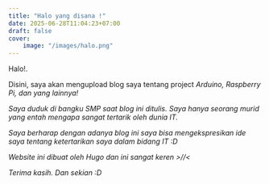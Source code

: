 ```yaml
---
title: "Halo yang disana !"
date: 2025-06-28T11:04:23+07:00
draft: false
cover:
    image: "/images/halo.png"
---
```


Halo!.  

Disini, saya akan mengupload blog saya tentang project <i>Arduino, <i>Raspberry Pi, dan yang lainnya!
   
Saya duduk di bangku SMP saat blog ini ditulis. Saya hanya seorang murid yang entah mengapa sangat tertarik oleh dunia IT. 

Saya berharap dengan adanya blog ini saya bisa mengekspresikan ide saya tentang ketertarikan saya dalam bidang IT :D

Website ini dibuat oleh <i>Hugo</i> dan ini sangat keren >//<

Terima kasih. Dan sekian :D
